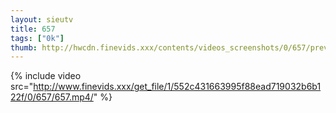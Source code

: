 ```yaml
--- 
layout: sieutv
title: 657
tags: ["0k"]
thumb: http://hwcdn.finevids.xxx/contents/videos_screenshots/0/657/preview.mp4.jpg
---
```

{% include video src="http://www.finevids.xxx/get_file/1/552c431663995f88ead719032b6b122f/0/657/657.mp4/" %} 
